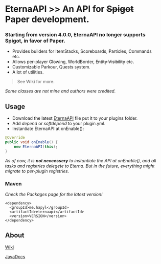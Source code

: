 # EternaAPI >> An API for ~~Spigot~~ Paper development.
### Starting from version 4.0.0, EternaAPI no longer supports Spigot, in favor of Paper.

* Provides builders for ItemStacks, Scoreboards, Particles, Commands etc.
* Allows per-player Glowing, WorldBorder, ~~Entity Visibility~~ etc.
* Customizable Parkour, Quests system.
* A lot of utilities.

> See Wiki for more.

_Some classes are not mine and authors were credited._

## Usage
* Download the latest [EternaAPI](https://github.com/hapyl/EternaAPI/releases) file put it to your plugins folder.
* Add _depend_ or _softdepend_ to your plugin.yml.
* Instantiate EternaAPI at onEnable():
```java
@Override
public void onEnable() {
    new EternaAPI(this);
}
```

*As of now, it is <b>not neccessery</b> to instantiate the API at onEnable(), and all tasks and registries delegete to Eterna. But in the future, everything might migrate to per-plugin registries.*

### Maven
*Check the Packages page for the latest version!*

```maven
<dependency>
  <groupId>me.hapyl</groupId>
  <artifactId>eternaapi</artifactId>
  <version>VERSION</version>
</dependency>
```

## About
[Wiki](https://github.com/hapyl/EternaAPI/wiki)

[JavaDocs](https://hapyl.github.io/javadocs/eternaapi/)
